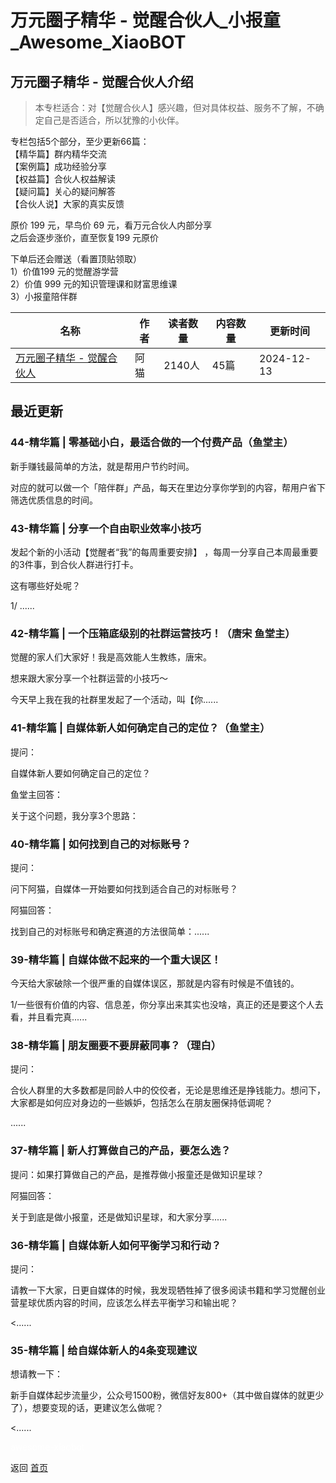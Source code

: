 # 万元圈子精华 - 觉醒合伙人_小报童_Awesome_XiaoBOT

## 万元圈子精华 - 觉醒合伙人介绍
> 本专栏适合：对【觉醒合伙人】感兴趣，但对具体权益、服务不了解，不确定自己是否适合，所以犹豫的小伙伴。    
    
专栏包括5个部分，至少更新66篇：    
【精华篇】群内精华交流    
【案例篇】成功经验分享    
【权益篇】合伙人权益解读    
【疑问篇】关心的疑问解答    
【合伙人说】大家的真实反馈    
    
原价 199 元，早鸟价 69 元，看万元合伙人内部分享    
之后会逐步涨价，直至恢复199 元原价    
    
下单后还会赠送（看置顶贴领取）    
1）价值199 元的觉醒游学营    
2）价值 999 元的知识管理课和财富思维课    
3）小报童陪伴群  
  


|名称|作者|读者数量|内容数量|更新时间|
|---|---|---|---|---|
|[万元圈子精华 - 觉醒合伙人](https://xiaobot.net/p/juexing?refer=0b133df9-27dc-423b-8101-639049001c13)|阿猫|2140人|45篇|2024-12-13|

## 最近更新
### 44-精华篇 | 零基础小白，最适合做的一个付费产品（鱼堂主）

新手赚钱最简单的方法，就是帮用户节约时间。



对应的就可以做一个「陪伴群」产品，每天在里边分享你学到的内容，帮用户省下筛选优质信息的时间。

### 43-精华篇 | 分享一个自由职业效率小技巧

发起个新的小活动【觉醒者“我”的每周重要安排】 ，每周一分享自己本周最重要的3件事，到合伙人群进行打卡。

这有哪些好处呢？



1/ ......

### 42-精华篇 | 一个压箱底级别的社群运营技巧！（唐宋 鱼堂主）

觉醒的家人们大家好！我是高效能人生教练，唐宋。

想来跟大家分享一个社群运营的小技巧～



今天早上我在我的社群里发起了一个活动，叫【你......

### 41-精华篇 | 自媒体新人如何确定自己的定位？（鱼堂主）

提问：

自媒体新人要如何确定自己的定位？

鱼堂主回答：

关于这个问题，我分享3个思路：



### 40-精华篇 | 如何找到自己的对标账号？

提问：

问下阿猫，自媒体一开始要如何找到适合自己的对标账号？

阿猫回答：

找到自己的对标账号和确定赛道的方法很简单：......

### 39-精华篇 | 自媒体做不起来的一个重大误区！

今天给大家破除一个很严重的自媒体误区，那就是内容有时候是不值钱的。



1/一些很有价值的内容、信息差，你分享出来其实也没啥，真正的还是要这个人去看，并且看完真......

### 38-精华篇 | 朋友圈要不要屏蔽同事？（理白）

提问：

合伙人群里的大多数都是同龄人中的佼佼者，无论是思维还是挣钱能力。想问下，大家都是如何应对身边的一些嫉妒，包括怎么在朋友圈保持低调呢？

......

### 37-精华篇 | 新人打算做自己的产品，要怎么选？

提问：如果打算做自己的产品，是推荐做小报童还是做知识星球？



阿猫回答：



关于到底是做小报童，还是做知识星球，和大家分享......

### 36-精华篇 | 自媒体新人如何平衡学习和行动？

提问：

请教一下大家，日更自媒体的时候，我发现牺牲掉了很多阅读书籍和学习觉醒创业营星球优质内容的时间，应该怎么样去平衡学习和输出呢？



<......

### 35-精华篇 | 给自媒体新人的4条变现建议

想请教一下：



新手自媒体起步流量少，公众号1500粉，微信好友800+（其中做自媒体的就更少了），想要变现的话，更建议怎么做呢？

 <......


<a href="https://github.com/Reno9527/awesome-xiaobot" style="color: white; text-decoration: none;">awesome-xiaobot</a>

返回 [首页](../README.md)
